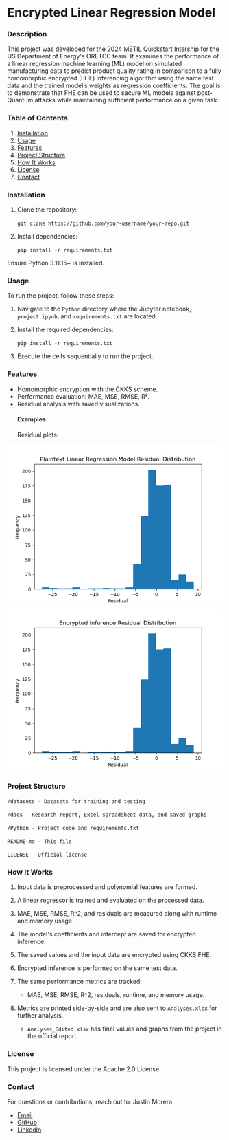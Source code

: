 # Encrypted Linear Regression Model
### Description
This project was developed for the 2024 METIL Quickstart Intership for the US Department of Energy's ORETCC team. It examines the performance of a linear regression machine learning (ML) model on simulated manufacturing data to predict product quality rating in comparison to a fully homomorphic encrypted (FHE) inferencing algorithm using the same test data and the trained model’s weights as regression coefficients. The goal is to demonstrate that FHE can be used to secure ML models against post-Quantum attacks while maintaining sufficient performance on a given task.

### Table of Contents
1. [Installation](#installation)
2. [Usage](#usage)
3. [Features](#features)
4. [Project Structure](#project-structure)
5. [How It Works](#how-it-works)
6. [License](#license)
7. [Contact](#contact)

### Installation
1. Clone the repository:

    ```git clone https://github.com/your-username/your-repo.git```

2. Install dependencies:

    ```pip install -r requirements.txt```

Ensure Python 3.11.15+ is installed.

### Usage
To run the project, follow these steps:
1. Navigate to the `Python` directory where the Jupyter notebook, `project.ipynb`, and `requirements.txt` are located.

2. Install the required dependencies:

    ```pip install -r requirements.txt```

3. Execute the cells sequentially to run the project.

### Features
* Homomorphic encryption with the CKKS scheme.
* Performance evaluation: MAE, MSE, RMSE, R².
* Residual analysis with saved visualizations.
    #### Examples
    Residual plots:

![Plaintext Residuals](docs/plaintext_residual_histogram.png)
![Encrypted Residuals](docs/encrypted_residual_histogram.png)

### Project Structure
```/datasets - Datasets for training and testing```

```/docs - Research report, Excel spreadsheet data, and saved graphs```

```/Python - Project code and requirements.txt```

```README.md - This file```

```LICENSE - Official license```

### How It Works
1. Input data is preprocessed and polynomial features are formed.

2. A linear regressor is trained and evaluated on the processed data.

3. MAE, MSE, RMSE, R^2, and residuals are measured along with runtime and memory usage.

4. The model's coefficients and intercept are saved for encrypted inference.

5. The saved values and the input data are encrypted using CKKS FHE.

6. Encrypted inference is performed on the same test data.

7. The same performance metrics are tracked:

    * MAE, MSE, RMSE, R^2, residuals, runtime, and memory usage.

8. Metrics are printed side-by-side and are also sent to `Analyses.xlsx` for further analysis.

    * `Analyses_Edited.xlsx` has final values and graphs from the project in the official report.

### License
This project is licensed under the Apache 2.0 License.

### Contact
For questions or contributions, reach out to: Justin Morera

- [Email](mailto:mustinjorera@gmail.com)
- [GitHub](https://github.com/JustinMorera)
- [LinkedIn](https://www.linkedin.com/in/justin-morera-a4a568153/)
